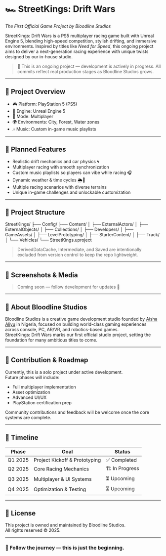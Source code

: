 # 🏎️ StreetKings: Drift Wars  
*The First Official Game Project by Bloodline Studios*

StreetKings: Drift Wars is a PS5 multiplayer racing game built with Unreal Engine 5, blending high-speed competition, stylish drifting, and immersive environments. Inspired by titles like *Need for Speed*, this ongoing project aims to deliver a next-generation racing experience with unique twists designed by our in-house studio.

> 🚧 This is an ongoing project — development is actively in progress. All commits reflect real production stages as Bloodline Studios grows.

---

## 🧠 Project Overview

- 🎮 Platform: PlayStation 5 (PS5)  
- 🧰 Engine: Unreal Engine 5  
- 👥 Mode: Multiplayer  
- 🌍 Environments: City, Forest, Water zones  
- 🎶 Music: Custom in-game music playlists

---

## 🚀 Planned Features

- Realistic drift mechanics and car physics 🌀  
- Multiplayer racing with smooth synchronization  
- Custom music playlists so players can vibe while racing 🎧  
- Dynamic weather & time cycles 🌦️🌙  
- Multiple racing scenarios with diverse terrains  
- Unique in-game challenges and unlockable customization

---

## 🧱 Project Structure

StreetKings/
├── Config/
├── Content/
│   ├── ExternalActors/
│   ├── ExternalObjects/
│   ├── Collections/
│   ├── Developers/
│   ├── GameAssets/
│   ├── LevelPrototyping/
│   ├── StarterContent/
│   ├── Track/
│   └── Vehicles/
└── StreetKings.uproject

> DerivedDataCache, Intermediate, and Saved are intentionally excluded from version control to keep the repo lightweight.

---

## 📸 Screenshots & Media

> Coming soon — follow development for updates 👀

---

## 🧠 About Bloodline Studios

Bloodline Studios is a creative game development studio founded by [Aisha Aliyu](https://www.tiktok.com/@techgoddesss) in Nigeria, focused on building world-class gaming experiences across console, PC, AR/VR, and robotics-based games.  
StreetKings: Drift Wars marks our first official studio project, setting the foundation for many ambitious titles to come.

---

## 📝 Contribution & Roadmap

Currently, this is a solo project under active development.  
Future phases will include:
- Full multiplayer implementation  
- Asset optimization  
- Advanced UI/UX  
- PlayStation certification prep  

Community contributions and feedback will be welcome once the core systems are complete.

---

## 📅 Timeline

| Phase | Goal | Status |
|-------|------|--------|
| Q1 2025 | Project Kickoff & Prototyping | ✅ Completed |
| Q2 2025 | Core Racing Mechanics | 🏗 In Progress |
| Q3 2025 | Multiplayer & UI Systems | ⏳ Upcoming |
| Q4 2025 | Optimization & Testing | ⏳ Upcoming |

---

## 📜 License

This project is owned and maintained by Bloodline Studios.  
All rights reserved © 2025.

---

### 🌟 Follow the journey — this is just the beginning.
